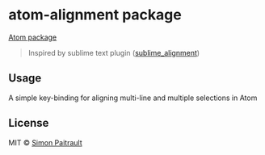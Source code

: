# atom-alignment package

[Atom package](https://atom.io/packages/atom-alignment)

> Inspired by sublime text plugin ([sublime_alignment](https://github.com/wbond/sublime_alignment))


## Usage

A simple key-binding for aligning multi-line and multiple selections in Atom


## License

MIT © [Simon Paitrault](http://www.freyskeyd.fr)
